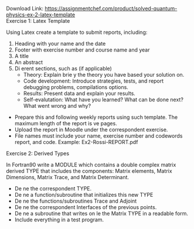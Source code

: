 Download Link: https://assignmentchef.com/product/solved-quantum-physics-ex-2-latex-template
<br>
Exercise 1: Latex Template

Using Latex create a template to submit reports, including:

<ol>

 <li>Heading with your name and the date</li>

 <li>Footer with exercise number and course name and year</li>

 <li>A title</li>

 <li>An abstract</li>

 <li>Di erent sections, such as (if applicable)

  <ul>

   <li>Theory: Explain brie y the theory you have based your solution on.</li>

   <li>Code development: Introduce strategies, tests, and report debugging problems, compilations options.</li>

   <li>Results: Present data and explain your results.</li>

   <li>Self-evalutation: What have you learned? What can be done next? What went wrong and why?</li>

  </ul></li>

</ol>

<ul>

 <li>Prepare this and following weekly reports using such template. The maximum length of the report is ve pages.</li>

 <li>Upload the report in Moodle under the correspondent exercise.</li>

 <li>File names must include your name, exercise number and codewords report, and code. Example: Ex2-Rossi-REPORT.pdf</li>

</ul>

Exercise 2: Derived Types

In Fortran90 write a MODULE which contains a double complex matrix derived TYPE that includes the components: Matrix elements, Matrix Dimensions, Matrix Trace, and Matrix Determinant.

<ul>

 <li>De ne the correspondent TYPE.</li>

 <li>De ne a function/subroutine that initializes this new TYPE</li>

 <li>De ne the functions/subroutines Trace and Adjoint</li>

 <li>De ne the correspondent Interfaces of the previous points.</li>

 <li>De ne a subroutine that writes on le the Matrix TYPE in a readable form.</li>

 <li>Include everything in a test program.</li>

</ul>